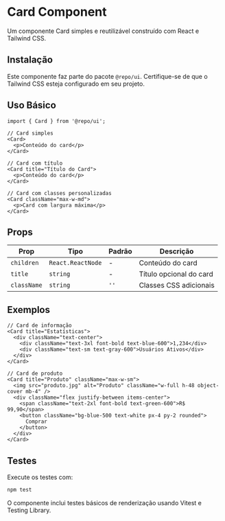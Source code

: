 # Card Component

Um componente Card simples e reutilizável construído com React e Tailwind CSS.

## Instalação

Este componente faz parte do pacote `@repo/ui`. Certifique-se de que o Tailwind CSS esteja configurado em seu projeto.

## Uso Básico

```tsx
import { Card } from '@repo/ui';

// Card simples
<Card>
  <p>Conteúdo do card</p>
</Card>

// Card com título
<Card title="Título do Card">
  <p>Conteúdo do card</p>
</Card>

// Card com classes personalizadas
<Card className="max-w-md">
  <p>Card com largura máxima</p>
</Card>
```

## Props

| Prop | Tipo | Padrão | Descrição |
|------|------|--------|-----------|
| `children` | `React.ReactNode` | - | Conteúdo do card |
| `title` | `string` | - | Título opcional do card |
| `className` | `string` | `''` | Classes CSS adicionais |

## Exemplos

```tsx
// Card de informação
<Card title="Estatísticas">
  <div className="text-center">
    <div className="text-3xl font-bold text-blue-600">1,234</div>
    <div className="text-sm text-gray-600">Usuários Ativos</div>
  </div>
</Card>

// Card de produto
<Card title="Produto" className="max-w-sm">
  <img src="produto.jpg" alt="Produto" className="w-full h-48 object-cover mb-4" />
  <div className="flex justify-between items-center">
    <span className="text-2xl font-bold text-green-600">R$ 99,90</span>
    <button className="bg-blue-500 text-white px-4 py-2 rounded">
      Comprar
    </button>
  </div>
</Card>
```

## Testes

Execute os testes com:

```bash
npm test
```

O componente inclui testes básicos de renderização usando Vitest e Testing Library.
